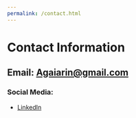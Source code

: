 ```yaml
---
permalink: /contact.html
---
```

# Contact Information
## Email: Agaiarin@gmail.com
### Social Media:
- [LinkedIn](https://www.linkedin.com/in/alessandro-gaiarin-1058221a3/)
